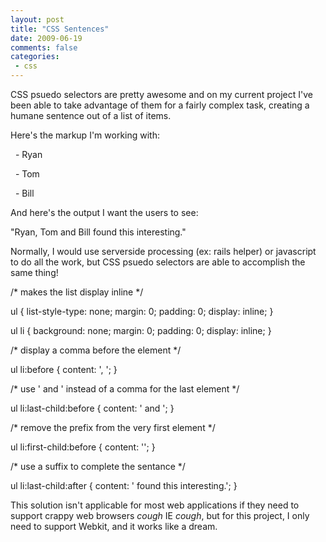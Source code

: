 ```yaml
---
layout: post
title: "CSS Sentences"
date: 2009-06-19
comments: false
categories:
 - css
---
```


CSS psuedo selectors are pretty awesome and on my current project I've been able to take advantage of them for a fairly complex task, creating a humane sentence out of a list of items.
   
   
Here's the markup I'm working with:
   
   
   - Ryan

   
   - Tom

   
   - Bill

   
   
   
And here's the output I want the users to see:
   
"Ryan, Tom and Bill found this interesting."
   
   
Normally, I would use serverside processing (ex: rails helper) or javascript to do all the work, but CSS psuedo selectors are able to accomplish the same thing!
   
   
/* makes the list display inline */
   
ul { list-style-type: none; margin: 0; padding: 0; display: inline; }
   
ul li { background: none; margin: 0; padding: 0; display: inline; }
   
   
/* display a comma before the element */
   
ul li:before { content: ', '; }
   
   
/* use ' and ' instead of a comma for the last element */
   
ul li:last-child:before { content: ' and '; }
   
   
/* remove the prefix from the very first element */
   
ul li:first-child:before { content: ''; }
   
   
/* use a suffix to complete the sentance */
   
ul li:last-child:after { content: ' found this interesting.'; }
   
   
This solution isn't applicable for most web applications if they need to support crappy web browsers *cough* IE *cough*, but for this project, I only need to support Webkit, and it works like a dream.